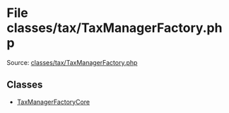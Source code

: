 File classes/tax/TaxManagerFactory.php
=========

Source: [classes/tax/TaxManagerFactory.php](https://github.com/PrestaShop/PrestaShop/blob/1.6.0.1/classes/tax/TaxManagerFactory.php)


Classes
-------

* [TaxManagerFactoryCore](class.TaxManagerFactoryCore.md)

